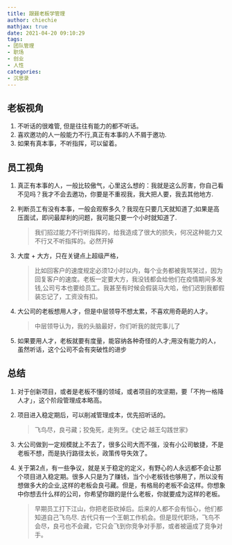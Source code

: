 ```yaml
---
title: 跟聂老板学管理
author: chiechie
mathjax: true
date: 2021-04-20 09:10:29
tags:
- 团队管理
- 职场
- 创业
- 人性
categories:
- 沉思录
---
```


## 老板视角

1. 不听话的很难管, 但是往往有能力的都不听话。
2. 喜欢邀功的人一般能力不行,真正有本事的人不屑于邀功.
4. 如果有真本事，不听指挥，可以留着。

## 员工视角

1. 真正有本事的人，一般比较傲气，心里这么想的：我就是这么厉害，你自己看不见吗？我才不会去邀功，你要是不重视我，我大把人要，我去其他地方.
2. 判断员工有没有本事，一般会观察多久？我现在只要几天就知道了;如果是高压面试，即问最犀利的问题，我可能只要一个小时就知道了.
   
   > 我们招过能力不行听指挥的，给我造成了很大的损失，何况这种能力又不行又不听指挥的。必然开掉
3. 大度 + 大方，只在关键点上超级严格，
   
   > 比如回客户的速度规定必须12小时以内，每个业务都被我骂哭过，因为回复客户的速度。老板一定要大方，我没钱都会给他们在疫情期间多发钱,公司亏本也要给员工。我甚至有时候会假装马大哈，他们迟到我都假装忘记了，工资没有扣。

4. 大公司的老板想用人才，但是中层领导不想太累，不喜欢用奇葩的人才。
   
   > 中层领导认为，我的头脑最好，你们听我的就完事儿了
5.  如果要用人才，老板就要有度量，能容纳各种奇怪的人才;用没有能力的人，虽然听话，这个公司不会有突破性的进步

## 总结

1. 对于创新项目，或者是老板不懂的领域，或者项目的攻坚期，要「不拘一格降人才」，这个阶段管理成本略高。
2. 项目进入稳定期后，可以削减管理成本，优先招听话的。
   
    > 飞鸟尽，良弓藏；狡兔死，走狗烹。《史记·越王勾践世家》
3. 大公司做到一定规模就上不去了，很多公司大而不强，没有小公司敏捷，不是老板不想，而是执行路径太长，政策传导失效了。
4. 关于第2点，有一些争议，就是关于稳定的定义，有野心的人永远都不会让那个项目进入稳定期。很多人只是为了赚钱，当个小老板钱也够用了，所以没有想做多大的企业,这样的老板会良弓藏。但是，有格局的老板不会这样。你想象中你想去什么样的公司，你希望你跟的是什么老板，你就要成为这样的老板。
   
   > 早期员工打下江山，你把老臣砍掉后。后来的人都不会有恒心，他们都知道自己飞鸟尽.
   > 古代只有一个王朝工作机会。但是现代职场，飞鸟不会尽，良弓也不会藏，它只会飞到你竞争对手那，或者被逼成了竞争对手。
